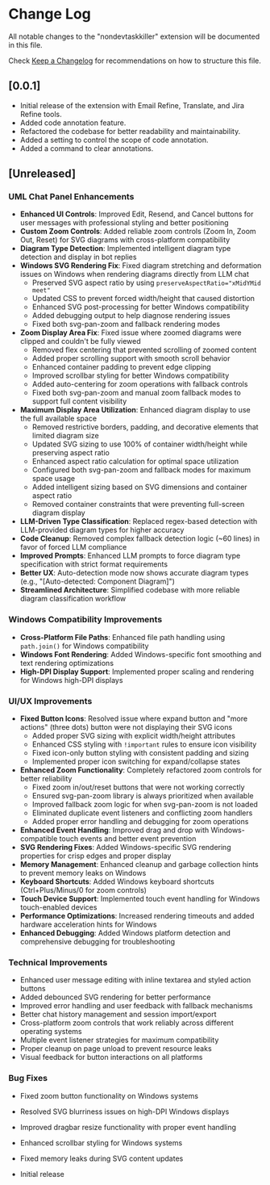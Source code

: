# Change Log

All notable changes to the "nondevtaskkiller" extension will be documented in this file.

Check [Keep a Changelog](http://keepachangelog.com/) for recommendations on how to structure this file.

## [0.0.1]

- Initial release of the extension with Email Refine, Translate, and Jira Refine tools.
- Added code annotation feature.
- Refactored the codebase for better readability and maintainability.
- Added a setting to control the scope of code annotation.
- Added a command to clear annotations.

## [Unreleased]

### UML Chat Panel Enhancements
- **Enhanced UI Controls**: Improved Edit, Resend, and Cancel buttons for user messages with professional styling and better positioning
- **Custom Zoom Controls**: Added reliable zoom controls (Zoom In, Zoom Out, Reset) for SVG diagrams with cross-platform compatibility
- **Diagram Type Detection**: Implemented intelligent diagram type detection and display in bot replies
- **Windows SVG Rendering Fix**: Fixed diagram stretching and deformation issues on Windows when rendering diagrams directly from LLM chat
  - Preserved SVG aspect ratio by using `preserveAspectRatio="xMidYMid meet"`
  - Updated CSS to prevent forced width/height that caused distortion
  - Enhanced SVG post-processing for better Windows compatibility
  - Added debugging output to help diagnose rendering issues
  - Fixed both svg-pan-zoom and fallback rendering modes
- **Zoom Display Area Fix**: Fixed issue where zoomed diagrams were clipped and couldn't be fully viewed
  - Removed flex centering that prevented scrolling of zoomed content
  - Added proper scrolling support with smooth scroll behavior
  - Enhanced container padding to prevent edge clipping
  - Improved scrollbar styling for better Windows compatibility
  - Added auto-centering for zoom operations with fallback controls
  - Fixed both svg-pan-zoom and manual zoom fallback modes to support full content visibility
- **Maximum Display Area Utilization**: Enhanced diagram display to use the full available space
  - Removed restrictive borders, padding, and decorative elements that limited diagram size
  - Updated SVG sizing to use 100% of container width/height while preserving aspect ratio
  - Enhanced aspect ratio calculation for optimal space utilization
  - Configured both svg-pan-zoom and fallback modes for maximum space usage
  - Added intelligent sizing based on SVG dimensions and container aspect ratio
  - Removed container constraints that were preventing full-screen diagram display
- **LLM-Driven Type Classification**: Replaced regex-based detection with LLM-provided diagram types for higher accuracy
- **Code Cleanup**: Removed complex fallback detection logic (~60 lines) in favor of forced LLM compliance
- **Improved Prompts**: Enhanced LLM prompts to force diagram type specification with strict format requirements
- **Better UX**: Auto-detection mode now shows accurate diagram types (e.g., "[Auto-detected: Component Diagram]")
- **Streamlined Architecture**: Simplified codebase with more reliable diagram classification workflow

### Windows Compatibility Improvements
- **Cross-Platform File Paths**: Enhanced file path handling using `path.join()` for Windows compatibility
- **Windows Font Rendering**: Added Windows-specific font smoothing and text rendering optimizations
- **High-DPI Display Support**: Implemented proper scaling and rendering for Windows high-DPI displays

### UI/UX Improvements
- **Fixed Button Icons**: Resolved issue where expand button and "more actions" (three dots) button were not displaying their SVG icons
  - Added proper SVG sizing with explicit width/height attributes
  - Enhanced CSS styling with `!important` rules to ensure icon visibility
  - Fixed icon-only button styling with consistent padding and sizing
  - Implemented proper icon switching for expand/collapse states
- **Enhanced Zoom Functionality**: Completely refactored zoom controls for better reliability
  - Fixed zoom in/out/reset buttons that were not working correctly
  - Ensured svg-pan-zoom library is always prioritized when available
  - Improved fallback zoom logic for when svg-pan-zoom is not loaded
  - Eliminated duplicate event listeners and conflicting zoom handlers
  - Added proper error handling and debugging for zoom operations
- **Enhanced Event Handling**: Improved drag and drop with Windows-compatible touch events and better event prevention
- **SVG Rendering Fixes**: Added Windows-specific SVG rendering properties for crisp edges and proper display
- **Memory Management**: Enhanced cleanup and garbage collection hints to prevent memory leaks on Windows
- **Keyboard Shortcuts**: Added Windows keyboard shortcuts (Ctrl+Plus/Minus/0 for zoom controls)
- **Touch Device Support**: Implemented touch event handling for Windows touch-enabled devices
- **Performance Optimizations**: Increased rendering timeouts and added hardware acceleration hints for Windows
- **Enhanced Debugging**: Added Windows platform detection and comprehensive debugging for troubleshooting

### Technical Improvements
- Enhanced user message editing with inline textarea and styled action buttons
- Added debounced SVG rendering for better performance
- Improved error handling and user feedback with fallback mechanisms
- Better chat history management and session import/export
- Cross-platform zoom controls that work reliably across different operating systems
- Multiple event listener strategies for maximum compatibility
- Proper cleanup on page unload to prevent resource leaks
- Visual feedback for button interactions on all platforms

### Bug Fixes
- Fixed zoom button functionality on Windows systems
- Resolved SVG blurriness issues on high-DPI Windows displays
- Improved dragbar resize functionality with proper event handling
- Enhanced scrollbar styling for Windows systems
- Fixed memory leaks during SVG content updates

- Initial release